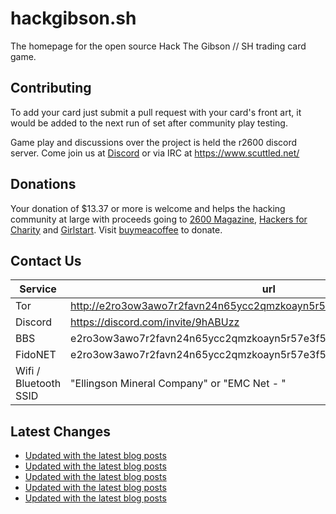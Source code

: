 # hackgibson.sh
The homepage for the open source Hack The Gibson // SH trading card game.


## Contributing

To add your card just submit a pull request with your card's front art, it would be added to the next run of set after community play testing.

Game play and discussions over the project is held the r2600 discord server. Come join us at [Discord](https://discord.com/invite/9hABUzz) or via IRC at https://www.scuttled.net/


## Donations

Your donation of $13.37 or more is welcome and helps the hacking community at large with proceeds going to [2600 Magazine](https://2600.com/), [Hackers for Charity](https://hackersforcharity.org) and [Girlstart](https://girlstart.org).  Visit [buymeacoffee](https://www.buymeacoffee.com/hackgibson.sh) to donate.


## Contact Us

Service | url
-|-
Tor | http://e2ro3ow3awo7r2favn24n65ycc2qmzkoayn5r57e3f56nvjwdcgg32ad.onion
Discord | https://discord.com/invite/9hABUzz
BBS | e2ro3ow3awo7r2favn24n65ycc2qmzkoayn5r57e3f56nvjwdcgg32ad.onion:23
FidoNET | e2ro3ow3awo7r2favn24n65ycc2qmzkoayn5r57e3f56nvjwdcgg32ad.onion:24554
Wifi / Bluetooth SSID | "Ellingson Mineral Company" or "EMC Net - <fidonet address>"

## Latest Changes
<!-- BLOG-POST-LIST:START -->
- [Updated with the latest blog posts](https://github.com/DFW2600/hackgibson.sh/commit/f2dd0f814a44d270181ba55c34240935bcfd499c)
- [Updated with the latest blog posts](https://github.com/DFW2600/hackgibson.sh/commit/24a97989f8aaf7faea3bbc2e1598e78ab1727943)
- [Updated with the latest blog posts](https://github.com/DFW2600/hackgibson.sh/commit/de252f5fbf5c8dc8ab62ab1b66b22896c1443d07)
- [Updated with the latest blog posts](https://github.com/DFW2600/hackgibson.sh/commit/ce87d1d677f7f51b9cae66e8ff31cac46b4da18d)
- [Updated with the latest blog posts](https://github.com/DFW2600/hackgibson.sh/commit/2f717afb8bb6445a499ee4d4cd4f353f927820ad)
<!-- BLOG-POST-LIST:END -->
